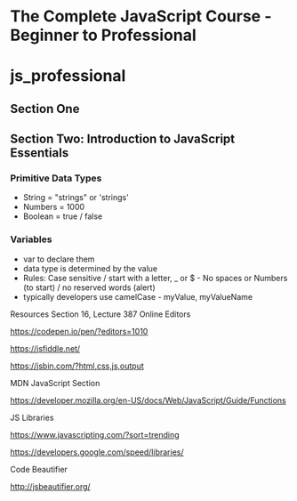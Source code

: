 # The Complete JavaScript Course - Beginner to Professional

# js_professional

## Section One

## Section Two: Introduction to JavaScript Essentials

### Primitive Data Types

* String = "strings" or 'strings'
* Numbers = 1000
* Boolean = true / false

### Variables

* var to declare them
* data type is determined by the value
* Rules: Case sensitive / start with a letter, _ or $ - No spaces or Numbers (to start) / no reserved words (alert)
* typically developers use camelCase - myValue, myValueName



Resources
Section 16, Lecture 387
Online Editors

https://codepen.io/pen/?editors=1010

https://jsfiddle.net/

https://jsbin.com/?html,css,js,output

MDN JavaScript Section

https://developer.mozilla.org/en-US/docs/Web/JavaScript/Guide/Functions

JS Libraries

https://www.javascripting.com/?sort=trending

https://developers.google.com/speed/libraries/

Code Beautifier

http://jsbeautifier.org/
